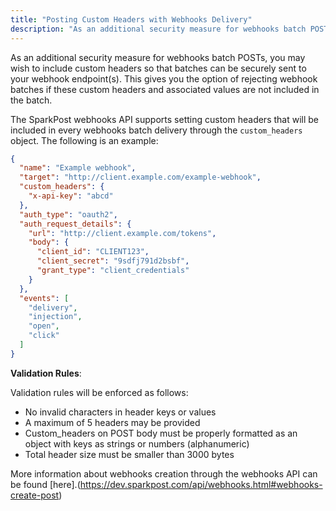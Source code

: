 ```yaml
---
title: "Posting Custom Headers with Webhooks Delivery"
description: "As an additional security measure for webhooks batch POSTs, you may wish to include custom headers so that batches can be securely sent to your webhook endpoint(s). This gives you the option of rejecting webhook batches if these custom headers and associated values are not included in the batch."
---
```


As an additional security measure for webhooks batch POSTs, you may wish to include custom headers so that batches can be securely sent to your webhook endpoint(s). This gives you the option of rejecting webhook batches if these custom headers and associated values are not included in the batch.

The SparkPost webhooks API supports setting custom headers that will be included in every webhooks batch delivery through the `custom_headers` object. The following is an example:

```json
{
  "name": "Example webhook",
  "target": "http://client.example.com/example-webhook",
  "custom_headers": {
    "x-api-key": "abcd"
  },
  "auth_type": "oauth2",
  "auth_request_details": {
    "url": "http://client.example.com/tokens",
    "body": {
      "client_id": "CLIENT123",
      "client_secret": "9sdfj791d2bsbf",
      "grant_type": "client_credentials"
    }
  },
  "events": [
    "delivery",
    "injection",
    "open",
    "click"
  ]
}
```

**Validation Rules**:

Validation rules will be enforced as follows:

* No invalid characters in header keys or values
* A maximum of 5 headers may be provided
* Custom_headers on POST body must be properly formatted as an object with keys as strings or numbers (alphanumeric)
* Total header size must be smaller than 3000 bytes

More information about webhooks creation through the webhooks API can be found [here].(https://dev.sparkpost.com/api/webhooks.html#webhooks-create-post)
